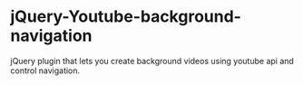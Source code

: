 # jQuery-Youtube-background-navigation
jQuery plugin that lets you create background videos using youtube api and control navigation.
